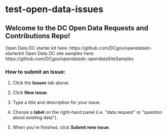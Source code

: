 # test-open-data-issues

<h2> Welcome to the DC Open Data Requests and Contributions Repo!</h2>
Open Data DC starter kit here: https://github.com/DCgov/opendatadc-starterkit
Open Data DC site samples here: https://github.com/DCgov/opendatadc-opendataSiteSamples

<h3>How to submit an Issue:</h3>

1. Click the <b>Issues</b> tab above.

2. Click <b>New issue</b>.

3. Type a title and description for your issue.

4. Choose a <b>label</b> on the right-hand panel (i.e. "data request" or "question about existing data").

5. When you're finished, click <b>Submit new issue</b>.
